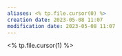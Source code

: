 ```yaml
---
aliases: <% tp.file.cursor(0) %>
creation date: 2023-05-08 11:07
modification date: 2023-05-08 11:07
---
```


<% tp.file.cursor(1) %>



